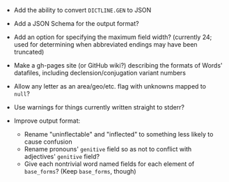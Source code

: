 - Add the ability to convert `DICTLINE.GEN` to JSON
- Add a JSON Schema for the output format?
- Add an option for specifying the maximum field width? (currently 24; used for
  determining when abbreviated endings may have been truncated)
- Make a gh-pages site (or GitHub wiki?) describing the formats of Words'
  datafiles, including declension/conjugation variant numbers
- Allow any letter as an area/geo/etc. flag with unknowns mapped to `null`?
- Use warnings for things currently written straight to stderr?

- Improve output format:
    - Rename "uninflectable" and "inflected" to something less likely to cause
      confusion
    - Rename pronouns' `genitive` field so as not to conflict with adjectives'
      `genitive` field?
    - Give each nontrivial word named fields for each element of `base_forms`?
      (Keep `base_forms`, though)
